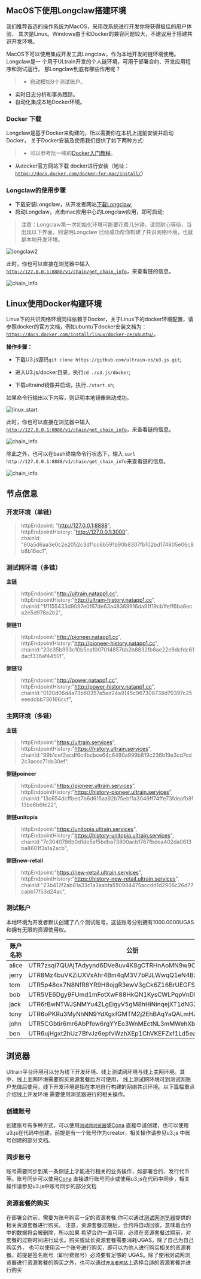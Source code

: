 ## MacOS下使用Longclaw搭建环境

我们推荐首选的操作系统为MacOS，采用改系统进行开发你将获得极佳的用户体验，
其次是Linux。Windows由于和Docker的兼容问题较大，不建议用于搭建共识开发环境。

MacOS下可以使用集成开发工具Longclaw，作为本地开发的链环境使用。Longclaw是一
个用于ULtrain开发的个人链环境，可用于部署合约、开发应用程序和测试运行。
那Longclaw到底有哪些作用呢？   

>+ 自动模拟8个测试账户。  
+ 实时日志分析和事务跟踪。  
+ 自动化集成本地Docker环境。

### Docker 下载
 
Longclaw是基于Docker来构建的，所以需要你在本机上提前安装并启动Docker，
关于Docker安装及使用我们提供了如下两种方式:
> * 可以参考阮一峰的[Docker入门教程](http://www.ruanyifeng.com/blog/2018/02/docker-tutorial.html)。
* 从docker官方网站下载 docker进行安装（地址：[`https://docs.docker.com/docker-for-mac/install/`](https://docs.docker.com/docker-for-mac/install/)）

### Longclaw的使用步骤

- 下载安装Longclaw，从开发者网站[下载Longclaw](https://developer.ultrain.io/tools);
- 启动Longclaw，点击mac应用中心的Longclaw应用，即可启动;

> 注意：Longclaw第一次初始化环境可能要花费几分钟，请您耐心等待，当出现以下界面，则说明Longclaw
> 已经成功帮你构建了共识网络环境，也就是本地开发环境。

​![longclaw2](https://user-images.githubusercontent.com/1866848/59199042-9b31dd80-8bc7-11e9-87cb-59254a91a764.png)

此时，你也可以直接在浏览器中输入 [`http://127.0.0.1:8888/v1/chain/get_chain_info`](http://127.0.0.1:8888/v1/chain/get_chain_info)，来查看链的信息。

![chain_info](https://user-images.githubusercontent.com/1866848/59199390-683c1980-8bc8-11e9-8988-38b74e4d1a25.jpeg)

## Linux使用Docker构建环境

Linux下的共识网络环境同样依赖于Docker，关于Linux下的docker环境配置，请参照docker的官方文档，例如ubuntu下docker安装文档为：[`https://docs.docker.com/install/linux/docker-ce/ubuntu/`](https://docs.docker.com/install/linux/docker-ce/ubuntu/)。

**操作步骤：**

  - 下载U3.js源码`git clone https://github.com/ultrain-os/u3.js.git`;
  
  - 进入U3.js/docker目录，执行`cd ./u3.js/docker`;
  
  - 下载ultraind镜像并启动，执行`./start.sh`;
  
如果命令行输出以下内容，则证明本地镜像启动成功。

![linux_start](https://user-images.githubusercontent.com/1866848/59198819-31b1cf00-8bc7-11e9-8c81-8ece10e90748.jpeg)

此时，你也可以直接在浏览器中输入 [`http://127.0.0.1:8888/v1/chain/get_chain_info`](http://127.0.0.1:8888/v1/chain/get_chain_info)，来查看链的信息。

![chain_info](https://user-images.githubusercontent.com/1866848/59199390-683c1980-8bc8-11e9-8988-38b74e4d1a25.jpeg)

除此之外，也可以在bash终端命令行状态下，输入
`curl http://127.0.0.1:8888/v1/chain/get_chain_info`来查看链的信息。

![chain_info](https://user-images.githubusercontent.com/1866848/59199937-b6055180-8bc9-11e9-86a6-3a36d37265ef.png)

## 节点信息

### 开发环境（单链）

> httpEndpoint: "http://127.0.0.1:8888",  
httpEndpointHistory: "http://127.0.0.1:3000",  
chainId: "80a5d6aa3e0c2e2052c3df1cc6b591b90b8307fb102bd174805e06c8b8b16ec1",
  
### 测试网环境（多链）

**主链**
> httpEndpoint:"http://ultrain.natapp1.cc",  
 httpEndpointHistory:"http://ultrain-history.natapp1.cc",  
 chainId:"1f1155433d9097e0f67de63a48369916da91f19cb1feff6ba8eca2e5d978a2b2",

**侧链11**
> httpEndpoint:"http://pioneer.natapp1.cc",  
 httpEndpointHistory:"http://pioneer-history.natapp1.cc",  
 chainId:"20c35b993c10b5ea1007014857bb2b8832fb8ae22e9dcfdc61dacf336af4450f",

**侧链12**
> httpEndpoint:"http://power.natapp1.cc",  
 httpEndpointHistory:"http://power-history.natapp1.cc",  
 chainId:"0120d06d4a73b60357a5ed24a9145c967308738d70397c25eeedcbb736166ccf",

### 主网环境（多链）

**主链**
> httpEndpoint:"https://ultrain.services",  
 httpEndpointHistory:"https://history.ultrain.services",  
 chainId:"99b1cef2acdf6c4bcbce64c6490a999b819c236b19e3cd7cd2c3accc71da30ef",

**侧链poineer**
> httpEndpoint:"https://pioneer.ultrain.services",  
 httpEndpointHistory:"https://history-pioneer.ultrain.services",  
 chainId:"13c654dcffbed7b6d615aa92b75ebf1a3049ff74ffe73fdeafb9113be6b6fe22",

**侧链unitopia**
> httpEndpoint:"https://unitopia.ultrain.services",  
 httpEndpointHistory:"https://history-unitopia.ultrain.services",  
 chainId:"7c3040786b0d1de5af5bdba73800acb1767fbdea402da0613ba8601f3a1a2acb",

**侧链new-retail**
> httpEndpoint:"https://new-retail.ultrain.services",  
 httpEndpointHistory:"https://history-new-retail.ultrain.services",  
 chainId:"23b412f2ab81a33c1a3aabfa550984475accdd1d2906c26d77cabb17f53d24ac",

### 测试账户

本地环境为开发者默认创建了八个测试账号，这些账号分别拥有1000.0000UGAS和拥有无限的资源使用权。

| 账户名称 | 公钥                                                  | 私钥                                                |
| -------- | ----------------------------------------------------- | --------------------------------------------------- |
| alice    | UTR7zsqi7QUAjTAdyynd6DVe8uv4K8gCTRHnAoMN9w9CA1xLCTDVv | 5J9bWm2ThenDm3tjvmUgHtWCVMUdjRR1pxnRtnJjvKA4b2ut5WK |
| jerry    | UTR8Mz4buVKZiUXVxAhr4Bm4qM3V7bPJLWwqQ1eN4BxxcFJ3LosY9 | 5JFz7EbcsCNHrDLuf9VpHtnLdepL4CcAEXu7AtSUYfcoiszursr |
| tom      | UTR5p48ox7N8NfR8YR9H8ojgR3ewV3gCk6Z16BrUEGFSgonKUs1KR | 5KXYYEWSFRWfNVrMPaVcxiRTjD9PzHjBSzxhA9MeQKHPMxWP8kU |
| bob      | UTR5VE6Dgy9FUmd1mFotXwF88HkQN1KysCWLPqpVnDMjRvGRi1YrM | 5JoQtsKQuH8hC9MyvfJAqo6qmKLm8ePYNucs7tPu2YxG12trzBt |
| jack     | UTR6rBwNTWJSNMYu4ZLgEigyV5gM8hHiNinqejXT1dNGZa5xsbpCB | 5JC2uWa7Pba5V8Qmn1pQPWKDPgwmRSYeZzAxK48jje6GP5iMqmM |
| tony     | UTR6oPKRu3MyNhNN9YdXgxfGMTM2j2EhBAqYaQALmHZ7kcQmD9uE4 | 5KbHvFfDXovPvo2ACNd23yAE9kJF7Mxaws7srp6VapjMr7TrHZB |
| john     | UTR5CGbtir6mr6AbPfow6rgYYEo3WnMEctNL3mMWehXbDwvomqHQG | 5JxipaPk9qvM4xZ4ggRBGbntXatnwmGQ1ZHMaF9RSPLhyg17ALW |
| ben      | UTR6ujHgxt2hUz7BfvJz6epfvWzhXEp1ChVKEFZxf1Ld5ea83WE6V | 5JbedY3jGfNK7HcLXcqGqSYrmX2n8wQWqZAuq6K7Gcf4Dj62UfL |


## 浏览器

Ultrain平台环境可以分为线下开发环境、线上测试网环境与线上主网环境。其中，线上主网环境需要购买资源套餐后方可使用，
线上测试网环境可到测试网账户充值后使用，线下开发环境是指在本地自行构建的网络共识环境。以下篇幅重点介绍线上开发环境
需要使用浏览器进行的相关操作。

### 创建账号

创建账号有多种方式，可以使用[`测试网浏览器`](https://testnet-explorer.ultrain.io/ultrainio/account-recharge)或[Cona](https://developer.ultrain.io/tutorial/cona_introduce)
直接申请创建，也可以使用u3.js在代码中创建，前提是有一个账号作为creator，相关操作请参见u3.js
中账号创建的部分文档。

### 同步账号

账号需要同步到某一条侧链上才能进行相关的业务操作，如部署合约、发行代币等。账号同步可以使用[Cona](https://developer.ultrain.io/tutorial/cona_introduce)
直接进行账号同步或使用u3.js在代码中同步，相关操作请参见u3.js中账号同步的部分文档

### 资源套餐的购买

在部署合约前，需要为账号购买一定的资源套餐,你可以通过[测试网浏览器](https://testnet-explorer.ultrain.io/ultrainio/account-recharge)提供的相关资源套餐进行购买。
注意，资源套餐过期后，合约将自动回收，意味着合约中的数据将会被删除，所以如果
希望合约一直可用，必须在资源套餐过期前，对套餐的过期时间进行延长。购买或延长资源套餐需要消耗UGAS，除了自己为自己购买外，
也可以使用另一个账号进行购买，即可以为他人进行购买相关的资源套餐。前提是签名账号（即付费账号）必须要有足够的
UGAS。除了使用测试网浏览器进行资源套餐的购买之外，也可以通过[`开发者网站`](https://developer.ultrain.io/resources)上选择合适的资源套餐并进行购买
